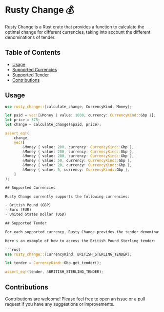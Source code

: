 # Rusty Change 💰

Rusty Change is a Rust crate that provides a function to calculate the optimal change for different currencies, taking into account the different denominations of tender.

## Table of Contents
- [Usage](#usage)
- [Supported Currencies](#supported-currencies)
- [Supported Tender](#supported-tender)
- [Contributions](#contributions)

## Usage

```rust
use rusty_change::{calculate_change, CurrencyKind, Money};

let paid = vec![&Money { value: 1000, currency: CurrencyKind::Gbp }];
let price = 375;
let change = calculate_change(&paid, price);

assert_eq!(
    change,
    vec![
        &Money { value: 200, currency: CurrencyKind::Gbp },
        &Money { value: 200, currency: CurrencyKind::Gbp },
        &Money { value: 200, currency: CurrencyKind::Gbp },
        &Money { value: 50, currency: CurrencyKind::Gbp },
        &Money { value: 20, currency: CurrencyKind::Gbp },
        &Money { value: 5, currency: CurrencyKind::Gbp },
    ]
);

## Supported Currencies

Rusty Change currently supports the following currencies:

- British Pound (GBP)
- Euro (EUR)
- United States Dollar (USD)

## Supported Tender

For each supported currency, Rusty Change provides the tender denominations in the form of a static array of Money structs. These tenders can be accessed using the get_tender() method of the CurrencyKind enum.

Here's an example of how to access the British Pound Sterling tender:

```rust
use rusty_change::{CurrencyKind, BRITISH_STERLING_TENDER};

let tender = CurrencyKind::Gbp.get_tender();

assert_eq!(tender, &BRITISH_STERLING_TENDER);
```

## Contributions

Contributions are welcome! Please feel free to open an issue or a pull request if you have any suggestions or improvements.